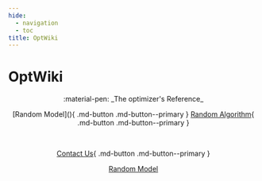 ```yaml
---
hide:
  - navigation
  - toc
title: OptWiki
---
```


<script>
  var models = [
      'https://www.optwiki.site/model-lasso',
      'http://www.stackoverflow.com',
      'http://www.youtube.com'
  ];

  function randomModel() {
      var i = parseInt(Math.random() * models.length);
      location.href = models[i];
  }
</script>

# OptWiki

<center>
    :material-pen: _The optimizer's Reference_
</center>

<center>

[Random Model](<a href="#" onclick="randomModel();"></a>){ .md-button .md-button--primary }
[Random Algorithm]("randomModel();"){ .md-button .md-button--primary }

<br>

[Contact Us](https://form.jotform.com/heatonforms/contact){ .md-button .md-button--primary }
  
<a href="#" onclick="randomModel();">Random Model</a>
</center>
